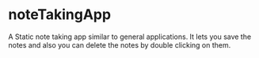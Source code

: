 # noteTakingApp

A Static note taking app similar to general applications. It lets you save the notes and also you can delete the notes by double clicking on them.
